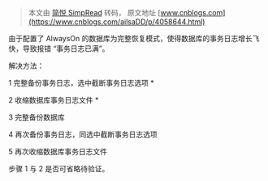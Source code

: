 > 本文由 [简悦 SimpRead](http://ksria.com/simpread/) 转码， 原文地址 [www.cnblogs.com](https://www.cnblogs.com/ailsaDD/p/4058644.html)

由于配置了 AlwaysOn 的数据库为完整恢复模式，使得数据库的事务日志增长飞快，导致报错 “事务日志已满”。

解决方法：

1 完整备份事务日志，选中截断事务日志选项 *

2 收缩数据库事务日志文件 *

3 完整备份数据库

4 再次备份事务日志，同选中截断事务日志选项

5 再次收缩数据库事务日志文件

步骤 1 与 2 是否可省略待验证。